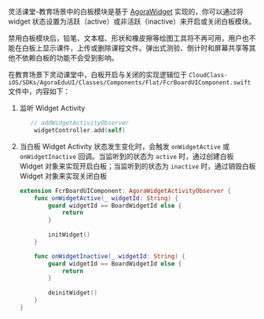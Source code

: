灵活课堂-教育场景中的白板模块是基于 [AgoraWidget](agora_class_widget_ios) 实现的，你可以通过将 widget 状态设置为活跃（active）或非活跃（inactive）来开启或关闭白板模块。

禁用白板模块后，铅笔、文本框、形状和橡皮擦等绘图工具将不再可用，用户也不能在白板上显示课件，上传或删除课程文件。弹出式测验、倒计时和屏幕共享等其他不依赖白板的功能不会受到影响。


在教育场景下灵动课堂中，白板开启与关闭的实现逻辑位于 `CloudClass-iOS/SDKs/AgoraEduUI/Classes/Components/Flat/FcrBoardUIComponent.swift` 文件中，内容如下：

1. 监听 Widget Activity

    ```swift
       // addWidgetActivityObserver
    	widgetController.add(self)
    
    ```

2. 当白板 Widget Activity 状态发生变化时，会触发 `onWidgetActive` 或 `onWidgetInactive` 回调。当监听到的状态为 `active` 时，通过创建白板 Widget 对象来实现开启白板；当监听到的状态为 `inactive` 时，通过销毁白板 Widget 对象来实现关闭白板

    ```swift
 	extension FcrBoardUIComponent: AgoraWidgetActivityObserver {
    	func onWidgetActive(_ widgetId: String) {
        	guard widgetId == BoardWidgetId else {
            	return
        	}
        	
        	initWidget()
    	}
    
    	func onWidgetInactive(_ widgetId: String) {
        	guard widgetId == BoardWidgetId else {
            	return
        	}
        	        
        	deinitWidget()
    	}
	}
    ```

